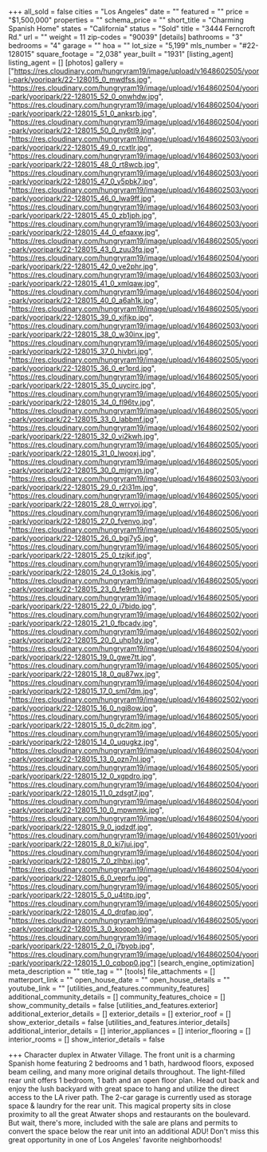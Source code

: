 +++
all_sold = false
cities = "Los Angeles"
date = ""
featured = ""
price = "$1,500,000"
properties = ""
schema_price = ""
short_title = "Charming Spanish Home"
states = "California"
status = "Sold"
title = "3444 Ferncroft Rd."
url = ""
weight = 11
zip-codes = "90039"
[details]
bathrooms = "3"
bedrooms = "4"
garage = ""
hoa = ""
lot_size = "5,199"
mls_number = "#22-128015"
square_footage = "2,038"
year_built = "1931"
[listing_agent]
listing_agent = []
[photos]
gallery = ["https://res.cloudinary.com/hungryram19/image/upload/v1648602505/yoori-park/yooripark/22-128015_0_mwdfss.jpg", "https://res.cloudinary.com/hungryram19/image/upload/v1648602504/yoori-park/yooripark/22-128015_52_0_onwhdw.jpg", "https://res.cloudinary.com/hungryram19/image/upload/v1648602504/yoori-park/yooripark/22-128015_51_0_anksrb.jpg", "https://res.cloudinary.com/hungryram19/image/upload/v1648602504/yoori-park/yooripark/22-128015_50_0_ny6tl9.jpg", "https://res.cloudinary.com/hungryram19/image/upload/v1648602503/yoori-park/yooripark/22-128015_49_0_rcxtlr.jpg", "https://res.cloudinary.com/hungryram19/image/upload/v1648602503/yoori-park/yooripark/22-128015_48_0_rt8wcb.jpg", "https://res.cloudinary.com/hungryram19/image/upload/v1648602503/yoori-park/yooripark/22-128015_47_0_y5pbk7.jpg", "https://res.cloudinary.com/hungryram19/image/upload/v1648602503/yoori-park/yooripark/22-128015_46_0_lwa9ff.jpg", "https://res.cloudinary.com/hungryram19/image/upload/v1648602503/yoori-park/yooripark/22-128015_45_0_zb1jph.jpg", "https://res.cloudinary.com/hungryram19/image/upload/v1648602503/yoori-park/yooripark/22-128015_44_0_efqaxw.jpg", "https://res.cloudinary.com/hungryram19/image/upload/v1648602505/yoori-park/yooripark/22-128015_43_0_zuu3fq.jpg", "https://res.cloudinary.com/hungryram19/image/upload/v1648602504/yoori-park/yooripark/22-128015_42_0_ve2phr.jpg", "https://res.cloudinary.com/hungryram19/image/upload/v1648602503/yoori-park/yooripark/22-128015_41_0_xmlqaw.jpg", "https://res.cloudinary.com/hungryram19/image/upload/v1648602504/yoori-park/yooripark/22-128015_40_0_a6ah1k.jpg", "https://res.cloudinary.com/hungryram19/image/upload/v1648602505/yoori-park/yooripark/22-128015_39_0_xjfjkp.jpg", "https://res.cloudinary.com/hungryram19/image/upload/v1648602503/yoori-park/yooripark/22-128015_38_0_w30inx.jpg", "https://res.cloudinary.com/hungryram19/image/upload/v1648602505/yoori-park/yooripark/22-128015_37_0_hivbri.jpg", "https://res.cloudinary.com/hungryram19/image/upload/v1648602505/yoori-park/yooripark/22-128015_36_0_er1prd.jpg", "https://res.cloudinary.com/hungryram19/image/upload/v1648602505/yoori-park/yooripark/22-128015_35_0_uycirc.jpg", "https://res.cloudinary.com/hungryram19/image/upload/v1648602505/yoori-park/yooripark/22-128015_34_0_fl96tv.jpg", "https://res.cloudinary.com/hungryram19/image/upload/v1648602505/yoori-park/yooripark/22-128015_33_0_labbmf.jpg", "https://res.cloudinary.com/hungryram19/image/upload/v1648602502/yoori-park/yooripark/22-128015_32_0_vi2kwh.jpg", "https://res.cloudinary.com/hungryram19/image/upload/v1648602505/yoori-park/yooripark/22-128015_31_0_lwooxj.jpg", "https://res.cloudinary.com/hungryram19/image/upload/v1648602505/yoori-park/yooripark/22-128015_30_0_mjgryn.jpg", "https://res.cloudinary.com/hungryram19/image/upload/v1648602503/yoori-park/yooripark/22-128015_29_0_r2i31m.jpg", "https://res.cloudinary.com/hungryram19/image/upload/v1648602505/yoori-park/yooripark/22-128015_28_0_wrryoj.jpg", "https://res.cloudinary.com/hungryram19/image/upload/v1648602506/yoori-park/yooripark/22-128015_27_0_fvenvo.jpg", "https://res.cloudinary.com/hungryram19/image/upload/v1648602505/yoori-park/yooripark/22-128015_26_0_bgj7y5.jpg", "https://res.cloudinary.com/hungryram19/image/upload/v1648602505/yoori-park/yooripark/22-128015_25_0_tzjkif.jpg", "https://res.cloudinary.com/hungryram19/image/upload/v1648602505/yoori-park/yooripark/22-128015_24_0_t3okis.jpg", "https://res.cloudinary.com/hungryram19/image/upload/v1648602505/yoori-park/yooripark/22-128015_23_0_fe9rth.jpg", "https://res.cloudinary.com/hungryram19/image/upload/v1648602505/yoori-park/yooripark/22-128015_22_0_i7bidp.jpg", "https://res.cloudinary.com/hungryram19/image/upload/v1648602502/yoori-park/yooripark/22-128015_21_0_fbcadv.jpg", "https://res.cloudinary.com/hungryram19/image/upload/v1648602502/yoori-park/yooripark/22-128015_20_0_uhp1dy.jpg", "https://res.cloudinary.com/hungryram19/image/upload/v1648602504/yoori-park/yooripark/22-128015_19_0_gwe7tt.jpg", "https://res.cloudinary.com/hungryram19/image/upload/v1648602505/yoori-park/yooripark/22-128015_18_0_qu87wx.jpg", "https://res.cloudinary.com/hungryram19/image/upload/v1648602504/yoori-park/yooripark/22-128015_17_0_sml7dm.jpg", "https://res.cloudinary.com/hungryram19/image/upload/v1648602502/yoori-park/yooripark/22-128015_16_0_ngj8ow.jpg", "https://res.cloudinary.com/hungryram19/image/upload/v1648602505/yoori-park/yooripark/22-128015_15_0_dc2itm.jpg", "https://res.cloudinary.com/hungryram19/image/upload/v1648602505/yoori-park/yooripark/22-128015_14_0_uqugkz.jpg", "https://res.cloudinary.com/hungryram19/image/upload/v1648602504/yoori-park/yooripark/22-128015_13_0_ozn7nl.jpg", "https://res.cloudinary.com/hungryram19/image/upload/v1648602505/yoori-park/yooripark/22-128015_12_0_xgpdro.jpg", "https://res.cloudinary.com/hungryram19/image/upload/v1648602504/yoori-park/yooripark/22-128015_11_0_zdsgt7.jpg", "https://res.cloudinary.com/hungryram19/image/upload/v1648602504/yoori-park/yooripark/22-128015_10_0_mpwnmk.jpg", "https://res.cloudinary.com/hungryram19/image/upload/v1648602504/yoori-park/yooripark/22-128015_9_0_jqdzdf.jpg", "https://res.cloudinary.com/hungryram19/image/upload/v1648602501/yoori-park/yooripark/22-128015_8_0_ki7jui.jpg", "https://res.cloudinary.com/hungryram19/image/upload/v1648602504/yoori-park/yooripark/22-128015_7_0_zlhbxj.jpg", "https://res.cloudinary.com/hungryram19/image/upload/v1648602504/yoori-park/yooripark/22-128015_6_0_veprfu.jpg", "https://res.cloudinary.com/hungryram19/image/upload/v1648602505/yoori-park/yooripark/22-128015_5_0_u4titp.jpg", "https://res.cloudinary.com/hungryram19/image/upload/v1648602505/yoori-park/yooripark/22-128015_4_0_drqfap.jpg", "https://res.cloudinary.com/hungryram19/image/upload/v1648602505/yoori-park/yooripark/22-128015_3_0_koopoh.jpg", "https://res.cloudinary.com/hungryram19/image/upload/v1648602505/yoori-park/yooripark/22-128015_2_0_j7byob.jpg", "https://res.cloudinary.com/hungryram19/image/upload/v1648602504/yoori-park/yooripark/22-128015_1_0_cqbop0.jpg"]
[search_engine_optimization]
meta_description = ""
title_tag = ""
[tools]
file_attachments = []
matterport_link = ""
open_house_date = ""
open_house_details = ""
youtube_link = ""
[utilities_and_features.community_features]
additional_community_details = []
community_features_choice = []
show_community_details = false
[utilities_and_features.exterior]
additional_exterior_details = []
exterior_details = []
exterior_roof = []
show_exterior_details = false
[utilities_and_features.interior_details]
additional_interior_details = []
interior_appliances = []
interior_flooring = []
interior_rooms = []
show_interior_details = false

+++
Character duplex in Atwater Village. The front unit is a charming Spanish home featuring 2 bedrooms and 1 bath, hardwood floors, exposed beam ceiling, and many more original details throughout. The light-filled rear unit offers 1 bedroom, 1 bath and an open floor plan. Head out back and enjoy the lush backyard with great space to hang and utilize the direct access to the LA river path. The 2-car garage is currently used as storage space & laundry for the rear unit. This magical property sits in close proximity to all the great Atwater shops and restaurants on the boulevard. But wait, there's more, included with the sale are plans and permits to convert the space below the rear unit into an additional ADU! Don't miss this great opportunity in one of Los Angeles' favorite neighborhoods!